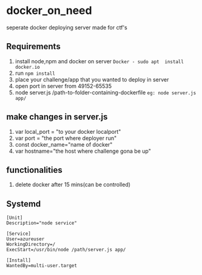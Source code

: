 # docker_on_need
seperate docker deploying server made for ctf's

## Requirements

1. install node,npm and docker on server `Docker - sudo apt  install docker.io`
2. run `npm install`
3. place your challenge/app that you wanted to deploy in server
4. open port in server from 49152-65535
5. node server.js /path-to-folder-containing-dockerfile  `eg: node server.js app/`

## make changes in server.js

1. var local_port = "to your docker localport"
2. var port = "the port where deployer run"
3. const docker_name="name of docker"
4. var hostname="the host where challenge gona be up"


## functionalities

1. delete docker after 15 mins(can be controlled)


## Systemd
```
[Unit]
Description="node service"

[Service]
User=azureuser
WorkingDirectory=/
ExecStart=/usr/bin/node /path/server.js app/

[Install]
WantedBy=multi-user.target
```

